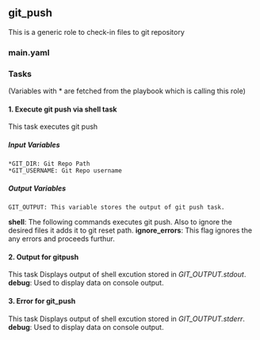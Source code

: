 ## git_push
This is a generic role to check-in files to git repository
### main.yaml
### Tasks
(Variables with * are fetched from the playbook which is calling this role)
#### 1. Execute git push via shell task
This task executes git push
##### Input Variables
    *GIT_DIR: Git Repo Path
    *GIT_USERNAME: Git Repo username
##### Output Variables

    GIT_OUTPUT: This variable stores the output of git push task.
**shell**: The following commands executes git push. Also to ignore the desired files it adds it to git reset path.
**ignore_errors**: This flag ignores the any errors and proceeds furthur.


#### 2. Output for gitpush
This task Displays output of shell excution stored in *GIT_OUTPUT.stdout*.
**debug**: Used to display data on console output.

#### 3. Error for git_push
This task Displays output of shell excution stored in *GIT_OUTPUT.stderr*.
**debug**: Used to display data on console output.